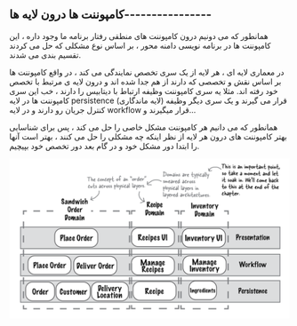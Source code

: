 ## کامپوننت ها درون لایه ها----------------

همانطور که می دونیم درون کامپوننت های منطقی رفتار برنامه ما وجود داره ، این کامپوننت ها در برنامه نویسی دامنه محور ، بر اساس نوع مشکلی که حل می کردند تقسیم بندی می شدند.

در معماری لایه ای ، هر لایه از یک سری تخصص نمایندگی می کند ، در واقع کامپوننت ها بر اساس نقش و تخصصی که دارند از هم جدا شده اند و درون لایه ی مرتبط با تخصص خود رفته اند. مثلا یه سری کامپوننت وظیفه ارتباط با دیتابیس را دارند ، خب این سری کامپوننت ها در لایه persistence (لایه ماندگاری) قرار می گیرند و یک سری دیگر وظیفه کنترل جریان رو دارند و در لایه workflow قرار میگیرند و...

همانطور که می دانیم هر کامپوننت مشکل خاصی را حل می کند ، پس برای شناسایی بهتر کامپوننت های درون هر لایه از نظر اینکه چه مشکلی را حل می کنند ، بهتر است آنها را ابتدا دور مشکل خود و در گام بعد دور تخصص خود بپیچیم.


![](./Images/Pasted%20image%2020240424130113.png)
